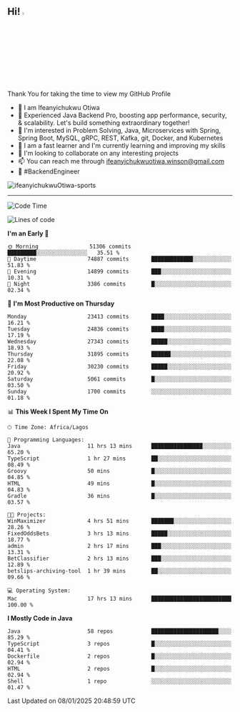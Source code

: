 <!-- BLOG-POST-LIST:START --><!-- BLOG-POST-LIST:END -->

## Hi! <img src="https://media.giphy.com/media/hvRJCLFzcasrR4ia7z/giphy.gif" width="4%"> 

Thank You for taking the time to view my GitHub Profile

- 👋 I am Ifeanyichukwu Otiwa
- 🚀 Experienced Java Backend Pro, boosting app performance, security, & scalability. Let's build something extraordinary together!
- 👀 I'm interested in Problem Solving, Java, Microservices with Spring, Spring Boot, MySQL, gRPC, REST, Kafka, git, Docker, and Kubernetes
- 🌱 I am a fast learner and I'm currently learning and improving my skills
- 💞️ I'm looking to collaborate on any interesting projects
- 📫 You can reach me through ifeanyichukwuotiwa.winson@gmail.com
- 🚀 #BackendEngineer

<p align="left" marginTop="10px"> <img src="https://komarev.com/ghpvc/?username=ifeanyichukwuOtiwa-sports&label=Profile%20views&color=0e75b6&style=for-the-badge" alt="ifeanyichukwuOtiwa-sports" /> </p>

***

<!--START_SECTION:waka-->
![Code Time](http://img.shields.io/badge/Code%20Time-3%2C301%20hrs%2056%20mins-blue)

![Lines of code](https://img.shields.io/badge/From%20Hello%20World%20I%27ve%20Written-36.0%20million%20lines%20of%20code-blue)

**I'm an Early 🐤** 

```text
🌞 Morning                51306 commits       █████████░░░░░░░░░░░░░░░░   35.51 % 
🌆 Daytime                74887 commits       █████████████░░░░░░░░░░░░   51.83 % 
🌃 Evening                14899 commits       ███░░░░░░░░░░░░░░░░░░░░░░   10.31 % 
🌙 Night                  3386 commits        █░░░░░░░░░░░░░░░░░░░░░░░░   02.34 % 
```
📅 **I'm Most Productive on Thursday** 

```text
Monday                   23413 commits       ████░░░░░░░░░░░░░░░░░░░░░   16.21 % 
Tuesday                  24836 commits       ████░░░░░░░░░░░░░░░░░░░░░   17.19 % 
Wednesday                27343 commits       █████░░░░░░░░░░░░░░░░░░░░   18.93 % 
Thursday                 31895 commits       ██████░░░░░░░░░░░░░░░░░░░   22.08 % 
Friday                   30230 commits       █████░░░░░░░░░░░░░░░░░░░░   20.92 % 
Saturday                 5061 commits        █░░░░░░░░░░░░░░░░░░░░░░░░   03.50 % 
Sunday                   1700 commits        ░░░░░░░░░░░░░░░░░░░░░░░░░   01.18 % 
```


📊 **This Week I Spent My Time On** 

```text
🕑︎ Time Zone: Africa/Lagos

💬 Programming Languages: 
Java                     11 hrs 13 mins      ████████████████░░░░░░░░░   65.20 % 
TypeScript               1 hr 27 mins        ██░░░░░░░░░░░░░░░░░░░░░░░   08.49 % 
Groovy                   50 mins             █░░░░░░░░░░░░░░░░░░░░░░░░   04.85 % 
HTML                     49 mins             █░░░░░░░░░░░░░░░░░░░░░░░░   04.83 % 
Gradle                   36 mins             █░░░░░░░░░░░░░░░░░░░░░░░░   03.57 % 

🐱‍💻 Projects: 
WinMaximizer             4 hrs 51 mins       ███████░░░░░░░░░░░░░░░░░░   28.26 % 
FixedOddsBets            3 hrs 13 mins       █████░░░░░░░░░░░░░░░░░░░░   18.77 % 
admin                    2 hrs 17 mins       ███░░░░░░░░░░░░░░░░░░░░░░   13.31 % 
BetClassifier            2 hrs 13 mins       ███░░░░░░░░░░░░░░░░░░░░░░   12.89 % 
betslips-archiving-tool  1 hr 39 mins        ██░░░░░░░░░░░░░░░░░░░░░░░   09.66 % 

💻 Operating System: 
Mac                      17 hrs 13 mins      █████████████████████████   100.00 % 
```

**I Mostly Code in Java** 

```text
Java                     58 repos            █████████████████████░░░░   85.29 % 
TypeScript               3 repos             █░░░░░░░░░░░░░░░░░░░░░░░░   04.41 % 
Dockerfile               2 repos             █░░░░░░░░░░░░░░░░░░░░░░░░   02.94 % 
HTML                     2 repos             █░░░░░░░░░░░░░░░░░░░░░░░░   02.94 % 
Shell                    1 repo              ░░░░░░░░░░░░░░░░░░░░░░░░░   01.47 % 
```




 Last Updated on 08/01/2025 20:48:59 UTC
<!--END_SECTION:waka-->

<!--
<p align="center">
![trophy](https://github-profile-trophy.vercel.app/?username=ifeanyichukwuOtiwa-sports&theme=onedark) (https://github.com/ryo-ma/github-profile-trophy)
</p>
-->

<!---
ifeanyi-otiwa/ifeanyi-otiwa is a ✨ special ✨ repository because its `README.md` (this file) appears on your GitHub profile.
You can click the Preview link to take a look at your changes.
--->
